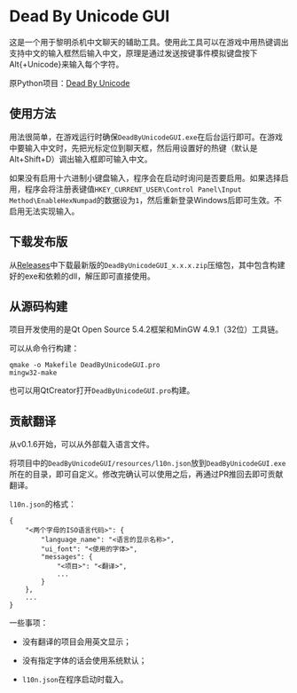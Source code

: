 # Dead By Unicode GUI

这是一个用于黎明杀机中文聊天的辅助工具。使用此工具可以在游戏中用热键调出支持中文的输入框然后输入中文，原理是通过发送按键事件模拟键盘按下Alt{+Unicode}来输入每个字符。

原Python项目：[Dead By Unicode](https://github.com/k9yyy/dead_by_unicode)

## 使用方法

用法很简单，在游戏运行时确保`DeadByUnicodeGUI.exe`在后台运行即可。在游戏中要输入中文时，先把光标定位到聊天框，然后用设置好的热键（默认是Alt+Shift+D）调出输入框即可输入中文。

如果没有启用十六进制小键盘输入，程序会在启动时询问是否要启用。如果选择启用，程序会将注册表键值`HKEY_CURRENT_USER\Control Panel\Input Method\EnableHexNumpad`的数据设为`1`，然后重新登录Windows后即可生效。不启用无法实现输入。

## 下载发布版

从[Releases](https://github.com/k9yyy/dead_by_unicode_gui/releases)中下载最新版的`DeadByUnicodeGUI_x.x.x.zip`压缩包，其中包含构建好的exe和依赖的dll，解压即可直接使用。

## 从源码构建

项目开发使用的是Qt Open Source 5.4.2框架和MinGW 4.9.1（32位）工具链。

可以从命令行构建：

```
qmake -o Makefile DeadByUnicodeGUI.pro
mingw32-make
```

也可以用QtCreator打开`DeadByUnicodeGUI.pro`构建。

## 贡献翻译

从v0.1.6开始，可以从外部载入语言文件。

将项目中的`DeadByUnicodeGUI/resources/l10n.json`放到`DeadByUnicodeGUI.exe`所在的目录，即可自定义。修改完确认可以使用之后，再通过PR推回去即可贡献翻译。

`l10n.json`的格式：

```
{
    "<两个字母的ISO语言代码>": {
    	"language_name": "<语言的显示名称>",
        "ui_font": "<使用的字体>",
        "messages": {
            "<项目>": "<翻译>",
            ...
        }
    },
    ...
}
```

一些事项：

* 没有翻译的项目会用英文显示；
* 没有指定字体的话会使用系统默认；

* `l10n.json`在程序启动时载入。